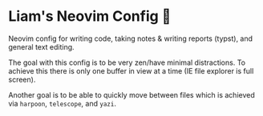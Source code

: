 # Liam's Neovim Config 🧙

Neovim config for writing code, taking notes & writing reports (typst), and general text editing.

The goal with this config is to be very zen/have minimal distractions. To achieve this
there is only one buffer in view at a time (IE file explorer is full screen).

Another goal is to be able to quickly move between files which is achieved via
`harpoon`, `telescope`, and `yazi`.
